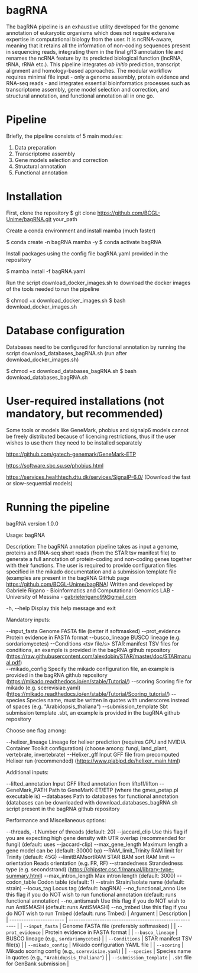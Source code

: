# bagRNA
The bagRNA pipeline is an exhaustive utility developed for the genome annotation of eukaryotic organisms which does not require extensive expertise in computational biology from the user.
It is ncRNA-aware, meaning that it retains all the information of non-coding sequences present in sequencing reads, integrating them in the final gff3 annotation file and renames the ncRNA
feature by its predicted biological function (lncRNA, tRNA, rRNA etc.). This pipeline integrates _ab initio_ prediction, transcript alignment and homology-based approaches. 
The modular workflow requires minimal file input - only a genome assembly, protein evidence and RNA-seq reads - and integrates essential bioinformatics processes such as transcriptome assembly,
gene model selection and correction, and structural annotation, and functional annotation all in one go.

# Pipeline
Briefly, the pipeline consists of 5 main modules: 
1) Data preparation
2) Transcriptome assembly
3) Gene models selection and correction
4) Structural annotation
5) Functional annotation

# Installation
First, clone the repository
$ git clone https://github.com/BCGL-Unime/bagRNA.git your_path

Create a conda environment and install mamba (much faster)

$ conda create -n bagRNA mamba -y
$ conda activate bagRNA

Install packages using the config file bagRNA.yaml provided in the repository

$ mamba install -f bagRNA.yaml

Run the script download_docker_images.sh to download the docker images of the tools needed to run the pipeline

$ chmod +x download_docker_images.sh
$ bash download_docker_images.sh

# Database configuration
Databases need to be configured for functional annotation by running the script download_databases_bagRNA.sh (run after download_docker_images.sh)

$ chmod +x download_databases_bagRNA.sh
$ bash download_databases_bagRNA.sh

# User-required installations (not mandatory, but recommended)
Some tools or models like GeneMark, phobius and signalp6 models cannot be freely distributed because of licencing restrictions, thus if the user wishes to use them they need to be installed separately

https://github.com/gatech-genemark/GeneMark-ETP

https://software.sbc.su.se/phobius.html

https://services.healthtech.dtu.dk/services/SignalP-6.0/  (Download the fast or slow-sequential models)


# Running the pipeline

bagRNA version 1.0.0

Usage:         bagRNA <arguments>

Description:   The bagRNA annotation pipeline takes as input a genome, proteins and RNA-seq short reads (from the STAR tsv manifest file)
               to generate a full annotation of protein-coding and non-coding genes together with their functions.
               The user is required to provide configuration files specified in the mikado documentation and a submission template file 
               (examples are present in the bagRNA GitHub page https://github.com/BCGL-Unime/bagRNA)
               Written and developed by Gabriele Rigano - Bioinformatics and Computational Genomics LAB - University of Messina - gabrielerigano99@gmail.com 

  -h, --help             Display this help message and exit

Mandatory inputs:

  --input_fasta <file>         Genome FASTA file (better if softmasked)
  --prot_evidence <file>       Protein evidence in FASTA format
  --busco_lineage <string>     BUSCO lineage (e.g. sordariomycetes)
  --Conditions <tsv file/s>    STAR manifest TSV files for conditions, an example is provided in the bagRNA github repository (https://raw.githubusercontent.com/alexdobin/STAR/master/doc/STARmanual.pdf)  
  --mikado_config <file>       Specify the mikado configuration file, an example is provided in the bagRNA github repository (https://mikado.readthedocs.io/en/stable/Tutorial/)
  --scoring <string>           Scoring file for mikado (e.g. scerevisiae.yaml) (https://mikado.readthedocs.io/en/stable/Tutorial/Scoring_tutorial/)
  --species <string>           Species name, must be written in quotes with underscores instead of spaces (e.g. "Arabidopsis_thaliana")
  --submission_template <file> Sbt submission template .sbt, an example is provided in the bagRNA github repository

Choose one flag among:

  --helixer_lineage <string>   Lineage for helixer prediction (requires GPU and NVIDIA Container Toolkit configuration) (choose among: fungi, land_plant, vertebrate, invertebrate)
  --Helixer_gff <file>         Input GFF file from precomputed Helixer run (recommended) (https://www.plabipd.de/helixer_main.html)

Additional inputs:

  --lifted_annotation <file>   Input GFF lifted annotation from liftoff/lifton
  --GeneMark_PATH <path>       Path to GeneMarK-ET/ETP (where the gmes_petap.pl executable is)
  --databases <path>           Path to databases for functional annotation (databases can be downloaded with download_databases_bagRNA.sh script present in the bagRNA github repository

Performance and Miscellaneous options:

  --threads, -t <int>          Number of threads (default: 20)
  --jaccard_clip               Use this flag if you are expecting high gene density with UTR overlap (recommended for fungi) (default: uses --jaccard-clip)
  --max_gene_length <int>      Maximum length a gene model can be (default: 30000 bp)
  --RAM_limit_Trinity <int>    RAM limit for Trinity (default: 45G)
  --limitBAMsortRAM <int>      STAR BAM sort RAM limit
  --orientation <string>       Reads orientation (e.g. FR, RF)
  --strandedness <string>      Strandedness type (e.g. secondstrand) (https://chipster.csc.fi/manual/library-type-summary.html)
  --max_intron_length <int>    Max intron length (default: 3000)
  --codon_table <int>          Codon table (default: 1)
  --strain <string>            Strain/Isolate name (default: strain)
  --locus_tag <tag>            Locus tag (default: bagRNA)
  --no_functional_anno         Use this flag if you do NOT wish to run functional annotation (default: runs functional annotation)
  --no_antismash               Use this flag if you do NOT wish to run AntiSMASH (default: runs AntiSMASH)
  --no_tmbed                   Use this flag if you do NOT wish to run Tmbed (default: runs Tmbed)
| Argument                | Description                                             |
| ----------------------- | ------------------------------------------------------- |
| `--input_fasta`         | Genome FASTA file (preferably softmasked)               |
| `--prot_evidence`       | Protein evidence in FASTA format                        |
| `--busco_lineage`       | BUSCO lineage (e.g., `sordariomycetes`)                 |
| `--Conditions`          | STAR manifest TSV file(s)                               |
| `--mikado_config`       | Mikado configuration YAML file                          |
| `--scoring`             | Mikado scoring config (e.g., `scerevisiae.yaml`)        |
| `--species`             | Species name in quotes (e.g., `"Arabidopsis_thaliana"`) |
| `--submission_template` | `.sbt` file for GenBank submission                      |


